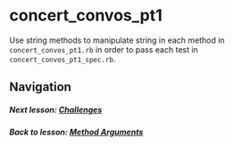 # concert_convos_pt1
Use string methods to manipulate string in each method in `concert_convos_pt1.rb` in order to pass each test in `concert_convos_pt1_spec.rb`.    

## Navigation  
##### Next lesson: [Challenges](https://github.com/Coderdotnew/intro_web_apps_acp/tree/master/02_class/04_challenges)   
##### Back to lesson: [Method Arguments](https://github.com/Coderdotnew/intro_web_apps_acp/tree/master/02_class/03_method_arguments)      


